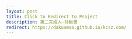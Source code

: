 ```yaml
---
layout: post
title: Click to Redirect to Project
description: 第二完成人-孙赵勇
redirect: https://dakuamao.github.io/kcsz.com/
---
```

